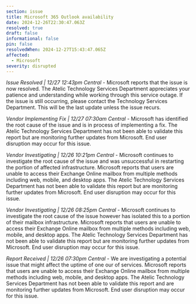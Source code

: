 ```yaml
---
section: issue
title: Microsoft 365 Outlook availability
date: 2024-12-26T22:30:47.063Z
resolved: true
draft: false
informational: false
pin: false
resolvedWhen: 2024-12-27T15:43:47.065Z
affected:
  - Microsoft
severity: disrupted
---
```

*Issue Resolved | 12/27 12:43pm Central* - Microsoft reports that the issue is now resolved. The Atelic Technology Services Department appreciates your patience and understanding while working through this service outage. If the issue is still occurring, please contact the Technology Services Department. This will be the last update unless the issue recurs.

*Vendor Implementing Fix | 12/27 07:30am Central* - Microsoft has identified the root cause of the issue and is in process of implementing a fix. The Atelic Technology Services Department has not been able to validate this report but are monitoring further updates from Microsoft. End user disruption may occur for this issue.

*Vendor Investigating | 12/26 10:21pm Central* - Microsoft continues to investigate the root cause of the issue and was unsuccessful in restarting the portion of affected infrastructure. Microsoft reports that users are unable to access their Exchange Online mailbox from multiple methods including web, mobile, and desktop apps. The Atelic Technology Services Department has not been able to validate this report but are monitoring further updates from Microsoft. End user disruption may occur for this issue.

*Vendor Investigating | 12/26 08:25pm Central* - Microsoft continues to investigate the root cause of the issue however has isolated this to a portion of their mailbox infrastructure. Microsoft reports that users are unable to access their Exchange Online mailbox from multiple methods including web, mobile, and desktop apps. The Atelic Technology Services Department has not been able to validate this report but are monitoring further updates from Microsoft. End user disruption may occur for this issue.

*Report Received | 12/26 07:30pm Central* - We are investigating a potential issue that might affect the uptime of one our of services. Microsoft reports that users are unable to access their Exchange Online mailbox from multiple methods including web, mobile, and desktop apps. The Atelic Technology Services Department has not been able to validate this report and are monitoring further updates from Microsoft. End user disruption may occur for this issue.